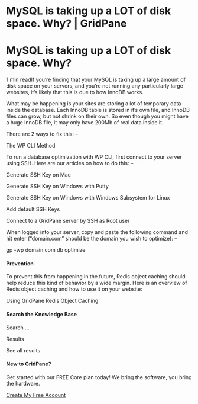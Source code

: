 # MySQL is taking up a LOT of disk space. Why? | GridPane

# MySQL is taking up a LOT of disk space. Why?

 

1 min readIf you’re finding that your MySQL is taking up a large amount of disk space on your servers, and you’re not running any particularly large websites, it’s likely that this is due to how InnoDB works.

What may be happening is your sites are storing a lot of temporary data inside the database. Each InnoDB table is stored in it’s own file, and InnoDB files can grow, but not shrink on their own. So even though you might have a huge InnoDB file, it may only have 200Mb of real data inside it.

There are 2 ways to fix this: –

The WP CLI Method

To run a database optimization with WP CLI, first connect to your server using SSH. Here are our articles on how to do this: –

Generate SSH Key on Mac

Generate SSH Key on Windows with Putty

Generate SSH Key on Windows with Windows Subsystem for Linux

Add default SSH Keys

Connect to a GridPane server by SSH as Root user

When logged into your server, copy and paste the following command and hit enter (“domain.com” should be the domain you wish to optimize): –

gp -wp domain.com db optimize

#### Prevention

To prevent this from happening in the future, Redis object caching should help reduce this kind of behavior by a wide margin. Here is an overview of Redis object caching and how to use it on your website:

Using GridPane Redis Object Caching

 

#### Search the Knowledge Base

Search ...

 Results

See all results

#### New to GridPane?

Get started with our FREE Core plan today! We bring the software, you bring the hardware.

[Create My Free Account](https://gridpane.com/checkout/?plan=core)

